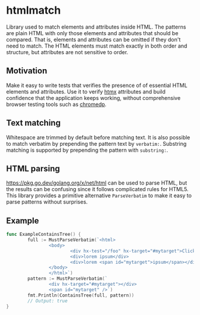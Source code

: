 # htmlmatch

Library used to match elements and attributes inside HTML. The patterns are
plain HTML with only those elements and attributes that should be compared.
That is, elements and attributes can be omitted if they don't need to match.
The HTML elements must match exactly in both order and structure, but
attributes are not sensitive to order.

## Motivation

Make it easy to write tests that verifies the presence of of essential HTML
elements and attributes. Use it to verify [htmx](https://htmx.org/) attributes
and build confidence that the application keeps working, without comprehensive
browser testing tools such as [chromedp](https://github.com/chromedp/chromedp).

## Text matching

Whitespace are trimmed by default before matching text. It is also possible to
match verbatim by prepending the pattern text by `verbatim:`. Substring
matching is supported by prepending the pattern with `substring:`.

## HTML parsing

https://pkg.go.dev/golang.org/x/net/html can be used to parse HTML, but the
results can be confusing since it follows complicated rules for HTML5. This
library provides a primitive alternative `ParseVerbatim` to make it easy to
parse patterns without surprises.

## Example

```go
func ExampleContainsTree() {
        full := MustParseVerbatim(`<html>
                <body>
                        <div hx-test="/foo" hx-target="#mytarget">Click here</div>
                        <div>lorem ipsum</div>
                        <div>lorem <span id="mytarget">ipsum</span></div>
                </body>
                </html>`)
        pattern := MustParseVerbatim(`
                <div hx-target="#mytarget"></div>
                <span id="mytarget" />`)
        fmt.Println(ContainsTree(full, pattern))
        // Output: true
}
```

